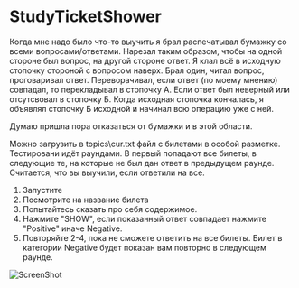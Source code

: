 # StudyTicketShower
Когда мне надо было что-то выучить я брал распечатывал бумажку со всеми вопросами/ответами. Нарезал таким образом, чтобы на одной стороне был вопрос, на другой стороне ответ. Я клал всё в исходную стопочку стороной с вопросом наверх. Брал один, читал вопрос, проговаривал ответ. Переворачивал, если ответ (по моему мнению) совпадал, то перекладывал в стопочку А. Если ответ был неверный или отсутсвовал в стопочку Б. Когда исходная стопочка кончалась, я объявлял стопочку Б исходной и начинал всю операцию уже с ней.

Думаю пришла пора отказаться от бумажки и в этой области.


Можно загрузить в topics\cur.txt файл с билетами в особой разметке. Тестировани идёт раундами. В первый попадают все билеты, в следующие те, на которые не был дан ответ в предыдущем раунде. Считается, что вы выучили, если ответили на все.

1. Запустите
2. Посмотрите на название билета
3. Попытайтесь сказать про себя содержимое.
4. Нажмите "SHOW", если показанный ответ совпадает нажмите "Positive" иначе Negative.
5. Повторяйте 2-4, пока не сможете ответить на все билеты.
Билет в категории Negative будет показан вам повторно в следующем раунде.

![ScreenShot](https://sun9-west.userapi.com/sun9-62/s/v1/ig2/Pre6RDwHgl-4j0o0kWvjCdk-Ci-EBDCUMwPR_TK4iQ7R-5aC7Wcd0VjqKOuXPe755jSdIOkZEExD4stniZ7XjBuF.jpg?size=960x1040&quality=96&type=album)
